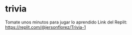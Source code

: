 # trivia
Tomate unos minutos para jugar lo aprendido
Link del Replit: https://replit.com/@jersonflorez/Trivia-1 
